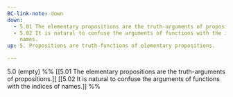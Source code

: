 ```yaml
---
BC-link-note: down
down:
  - 5.01 The elementary propositions are the truth-arguments of propositions.
  - 5.02 It is natural to confuse the arguments of functions with the indices of
    names.
up: 5. Propositions are truth-functions of elementary propositions.

---
```

5.0 (empty)
%%
[[5.01 The elementary propositions are the truth-arguments of propositions.]]
[[5.02 It is natural to confuse the arguments of functions with the indices of names.]] %%